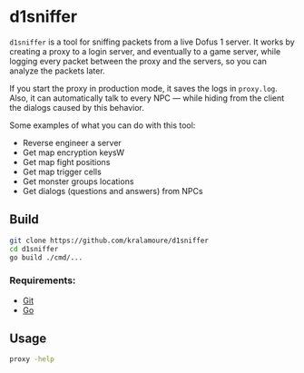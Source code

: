 # d1sniffer

`d1sniffer` is a tool for sniffing packets from a live Dofus 1 server. It works by creating a proxy to a login
server, and eventually to a game server, while logging every packet between the proxy and the servers, so you can
analyze the packets later.

If you start the proxy in production mode, it saves the logs in `proxy.log`. Also, it can automatically talk to every
NPC — while hiding from the client the dialogs caused by this behavior.

Some examples of what you can do with this tool:

- Reverse engineer a server
- Get map encryption keysW
- Get map fight positions
- Get map trigger cells
- Get monster groups locations
- Get dialogs (questions and answers) from NPCs

## Build

```sh
git clone https://github.com/kralamoure/d1sniffer
cd d1sniffer
go build ./cmd/...
```

### Requirements:

- [Git](https://git-scm.com/)
- [Go](https://golang.org/)

## Usage

```sh
proxy -help
```
